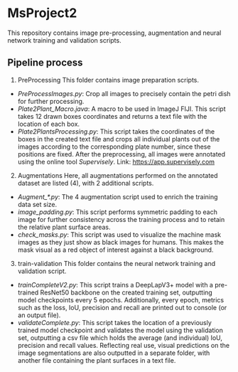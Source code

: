 # MsProject2
This repository contains image pre-processing, augmentation and neural network training and validation scripts.

## Pipeline process

1) PreProcessing
This folder contains image preparation scripts.
- *PreProcessImages.py*: Crop all images to precisely contain the petri dish for further processing.
- *Plate2Plant_Macro.java*: A macro to be used in ImageJ FIJI. This script takes 12 drawn boxes coordinates and returns a text file with the location of each box.
- *Plate2PlantsProcessing.py*: This script takes the coordinates of the boxes in the created text file and crops all individual plants out of the images according
  to the corresponding plate number, since these positions are fixed.
After the preprocessing, all images were annotated using the online tool *Supervisely*. Link: https://app.supervisely.com

2) Augmentations
Here, all augmentations performed on the annotated dataset are listed (4), with 2 additional scripts.
- *Augment_\*.py*: The 4 augmentation script used to enrich the training data set size.
- *image_padding.py*: This script performs symmetric padding to each image for further consistency across the training process and to retain the relative plant
  surface areas.
- *check_masks.py*: This script was used to visualize the machine mask images as they just show as black images for humans. This makes the mask visual as a red
  object of interest against a black background.

3) train-validation
This folder contains the neural network training and validation script.
- *trainCompleteV2.py*: This script trains a DeepLapV3+ model with a pre-trained ResNet50 backbone on the created training set, outputting model checkpoints every
  5 epochs. Additionally, every epoch, metrics such as the loss, IoU, precision and recall are printed out to console (or an output file).
- *validateComplete.py*: This script takes the location of a previously trained model checkpoint and validates the model using the validation set, outputting a
  csv file which holds the average (and individual) IoU, precision and recall values. Reflecting real use, visual predictions on the image segmentations are also
  outputted in a separate folder, with another file containing the plant surfaces in a text file.
